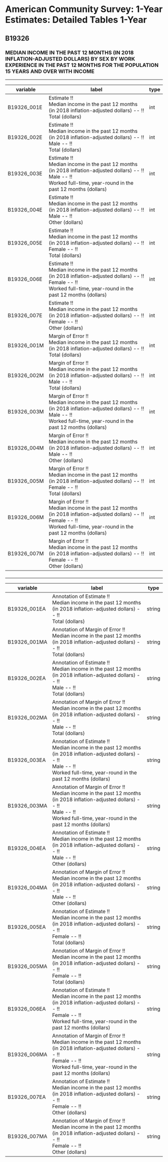 # American Community Survey: 1-Year Estimates: Detailed Tables 1-Year

## B19326

### MEDIAN INCOME IN THE PAST 12 MONTHS (IN 2018 INFLATION-ADJUSTED DOLLARS) BY SEX BY WORK EXPERIENCE IN THE PAST 12 MONTHS FOR THE POPULATION 15 YEARS AND OVER WITH INCOME

___

| variable | label | type |
| ----- | ----- | ----- |
| B19326_001E | Estimate !!<br>Median income in the past 12 months (in 2018 inflation-adjusted dollars) -- !!<br>Total (dollars) | int |
| B19326_002E | Estimate !!<br>Median income in the past 12 months (in 2018 inflation-adjusted dollars) -- !!<br>Male -- !!<br>Total (dollars) | int |
| B19326_003E | Estimate !!<br>Median income in the past 12 months (in 2018 inflation-adjusted dollars) -- !!<br>Male -- !!<br>Worked full-time, year-round in the past 12 months (dollars) | int |
| B19326_004E | Estimate !!<br>Median income in the past 12 months (in 2018 inflation-adjusted dollars) -- !!<br>Male -- !!<br>Other (dollars) | int |
| B19326_005E | Estimate !!<br>Median income in the past 12 months (in 2018 inflation-adjusted dollars) -- !!<br>Female -- !!<br>Total (dollars) | int |
| B19326_006E | Estimate !!<br>Median income in the past 12 months (in 2018 inflation-adjusted dollars) -- !!<br>Female -- !!<br>Worked full-time, year-round in the past 12 months (dollars) | int |
| B19326_007E | Estimate !!<br>Median income in the past 12 months (in 2018 inflation-adjusted dollars) -- !!<br>Female -- !!<br>Other (dollars) | int |
| B19326_001M | Margin of Error !!<br>Median income in the past 12 months (in 2018 inflation-adjusted dollars) -- !!<br>Total (dollars) | int |
| B19326_002M | Margin of Error !!<br>Median income in the past 12 months (in 2018 inflation-adjusted dollars) -- !!<br>Male -- !!<br>Total (dollars) | int |
| B19326_003M | Margin of Error !!<br>Median income in the past 12 months (in 2018 inflation-adjusted dollars) -- !!<br>Male -- !!<br>Worked full-time, year-round in the past 12 months (dollars) | int |
| B19326_004M | Margin of Error !!<br>Median income in the past 12 months (in 2018 inflation-adjusted dollars) -- !!<br>Male -- !!<br>Other (dollars) | int |
| B19326_005M | Margin of Error !!<br>Median income in the past 12 months (in 2018 inflation-adjusted dollars) -- !!<br>Female -- !!<br>Total (dollars) | int |
| B19326_006M | Margin of Error !!<br>Median income in the past 12 months (in 2018 inflation-adjusted dollars) -- !!<br>Female -- !!<br>Worked full-time, year-round in the past 12 months (dollars) | int |
| B19326_007M | Margin of Error !!<br>Median income in the past 12 months (in 2018 inflation-adjusted dollars) -- !!<br>Female -- !!<br>Other (dollars) | int |
### 

___

| variable | label | type |
| ----- | ----- | ----- |
| B19326_001EA | Annotation of Estimate !!<br>Median income in the past 12 months (in 2018 inflation-adjusted dollars) -- !!<br>Total (dollars) | string |
| B19326_001MA | Annotation of Margin of Error !!<br>Median income in the past 12 months (in 2018 inflation-adjusted dollars) -- !!<br>Total (dollars) | string |
| B19326_002EA | Annotation of Estimate !!<br>Median income in the past 12 months (in 2018 inflation-adjusted dollars) -- !!<br>Male -- !!<br>Total (dollars) | string |
| B19326_002MA | Annotation of Margin of Error !!<br>Median income in the past 12 months (in 2018 inflation-adjusted dollars) -- !!<br>Male -- !!<br>Total (dollars) | string |
| B19326_003EA | Annotation of Estimate !!<br>Median income in the past 12 months (in 2018 inflation-adjusted dollars) -- !!<br>Male -- !!<br>Worked full-time, year-round in the past 12 months (dollars) | string |
| B19326_003MA | Annotation of Margin of Error !!<br>Median income in the past 12 months (in 2018 inflation-adjusted dollars) -- !!<br>Male -- !!<br>Worked full-time, year-round in the past 12 months (dollars) | string |
| B19326_004EA | Annotation of Estimate !!<br>Median income in the past 12 months (in 2018 inflation-adjusted dollars) -- !!<br>Male -- !!<br>Other (dollars) | string |
| B19326_004MA | Annotation of Margin of Error !!<br>Median income in the past 12 months (in 2018 inflation-adjusted dollars) -- !!<br>Male -- !!<br>Other (dollars) | string |
| B19326_005EA | Annotation of Estimate !!<br>Median income in the past 12 months (in 2018 inflation-adjusted dollars) -- !!<br>Female -- !!<br>Total (dollars) | string |
| B19326_005MA | Annotation of Margin of Error !!<br>Median income in the past 12 months (in 2018 inflation-adjusted dollars) -- !!<br>Female -- !!<br>Total (dollars) | string |
| B19326_006EA | Annotation of Estimate !!<br>Median income in the past 12 months (in 2018 inflation-adjusted dollars) -- !!<br>Female -- !!<br>Worked full-time, year-round in the past 12 months (dollars) | string |
| B19326_006MA | Annotation of Margin of Error !!<br>Median income in the past 12 months (in 2018 inflation-adjusted dollars) -- !!<br>Female -- !!<br>Worked full-time, year-round in the past 12 months (dollars) | string |
| B19326_007EA | Annotation of Estimate !!<br>Median income in the past 12 months (in 2018 inflation-adjusted dollars) -- !!<br>Female -- !!<br>Other (dollars) | string |
| B19326_007MA | Annotation of Margin of Error !!<br>Median income in the past 12 months (in 2018 inflation-adjusted dollars) -- !!<br>Female -- !!<br>Other (dollars) | string |

